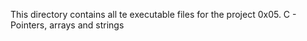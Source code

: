 This directory contains all te executable files for the project 0x05. C - Pointers, arrays and strings
